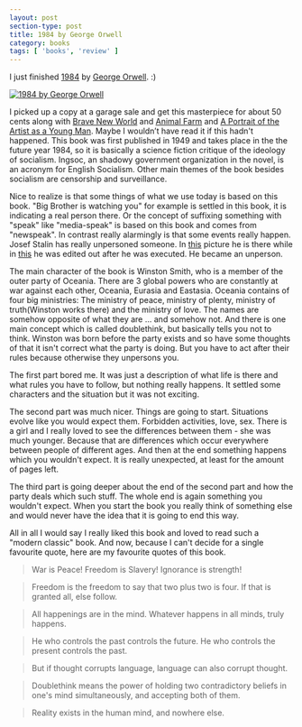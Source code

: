 ```yaml
---
layout: post
section-type: post
title: 1984 by George Orwell
category: books
tags: [ 'books', 'review' ]
---
```


I just finished
[1984](https://www.goodreads.com/book/show/6753193-nineteen-eighty-four) by 
[George Orwell](https://www.goodreads.com/author/show/3706.George_Orwell). :)

[![1984 by George
Orwell](/img/books/1984.jpg)](https://www.goodreads.com/book/show/6753193-nineteen-eighty-four)

I picked up a copy at a garage sale and get this masterpiece for about 50 cents
along with [Brave New
World](https://www.goodreads.com/book/show/5129.Brave_New_World) and [Animal
Farm](https://www.goodreads.com/book/show/7613.Animal_Farm) and [A Portrait of the
Artist as a Young
Man](https://www.goodreads.com/book/show/7588.A_Portrait_of_the_Artist_as_a_Young_Man).
Maybe I wouldn’t have read it if this hadn't happened.
This book was first published in 1949 and takes place in the the future year 1984,
so it is basically a science fiction critique of the ideology of socialism.
Ingsoc, an shadowy government organization in the novel, is an acronym for English
Socialism. Other main themes of the book besides socialism are censorship and
surveillance.

Nice to realize is that some things of what we use today is based on this book.
"Big Brother is watching you" for example is settled in this book, it is
indicating a real person there. Or the concept of suffixing something with "speak"
like "media-speak" is based on this book and comes from "newspeak". In contrast
really alarmingly is that some events really happen. Josef Stalin has really
unpersoned someone. In
[this](https://en.wikipedia.org/wiki/File:Voroshilov,_Molotov,_Stalin,_with_Nikolai_Yezhov.jpg) 
picture he is there while in
[this](https://en.wikipedia.org/wiki/File:The_Commissar_Vanishes_2.jpg) he was
edited out after he was executed. He became an unperson.

The main character of the book is Winston Smith, who is a member of the outer
party of Oceania. There are 3 global powers who are constantly at war against each
other, Oceania, Eurasia and Eastasia. 
Oceania contains of four big ministries: The ministry of peace, ministry of
plenty, ministry of truth(Winston works there) and the ministry of love. The names are somehow opposite
of what they are ... and somehow not. And there is one main concept which is
called doublethink, but basically tells you not to think.
Winston was born before the party exists and so
have some thoughts of that it isn't correct what the party is doing. But you have
to act after their rules because otherwise they unpersons you.

The first part bored me. It was just a description of what life is there and what
rules you have to follow, but nothing really happens. It settled some characters
and the situation but it was not exciting.

The second part was much nicer. Things are going to start. Situations evolve like
you would expect them. Forbidden activities, love, sex. There is a girl and I 
really loved to see the differences
between them - she was much younger. Because that are differences which occur
everywhere between people of different ages. And then at the end something happens
which you wouldn't expect. It is really unexpected, at least for the amount of pages
left. 

The third part is going deeper about the end of the second part and how the party
deals which such stuff. The whole end is again something you wouldn't expect. When
you start the book you really think of something else and would never have the
idea that it is going to end this way.

All in all I would say I really liked this book and loved to read such a "modern
classic" book. And now, because I can't decide for a single favourite quote, here
are my favourite quotes of this book.

> War is Peace!
> Freedom is Slavery!
> Ignorance is strength!

> Freedom is the freedom to say that two plus two is four. If that is granted all, 
> else follow.

> All happenings are in the mind. Whatever happens in all minds, truly happens.

> He who controls the past controls the future. He who controls the present
> controls the past.

> But if thought corrupts language, language can also corrupt thought.

> Doublethink means the power of holding two contradictory beliefs in one's mind
> simultaneously, and accepting both of them.

> Reality exists in the human mind, and nowhere else.
